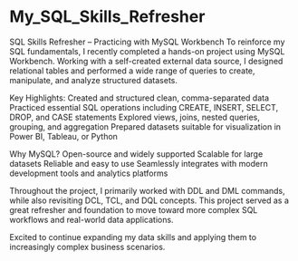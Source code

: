 # My_SQL_Skills_Refresher
SQL Skills Refresher – Practicing with MySQL Workbench
To reinforce my SQL fundamentals, I recently completed a hands-on project using MySQL Workbench. Working with a self-created external data source, I designed relational tables and performed a wide range of queries to create, manipulate, and analyze structured datasets.

Key Highlights: 
Created and structured clean, comma-separated data
Practiced essential SQL operations including CREATE, INSERT, SELECT, DROP, and CASE statements
Explored views, joins, nested queries, grouping, and aggregation
Prepared datasets suitable for visualization in Power BI, Tableau, or Python

Why MySQL?
Open-source and widely supported
Scalable for large datasets
Reliable and easy to use
Seamlessly integrates with modern development tools and analytics platforms

Throughout the project, I primarily worked with DDL and DML commands, while also revisiting DCL, TCL, and DQL concepts. This project served as a great refresher and foundation to move toward more complex SQL workflows and real-world data applications.

Excited to continue expanding my data skills and applying them to increasingly complex business scenarios.

